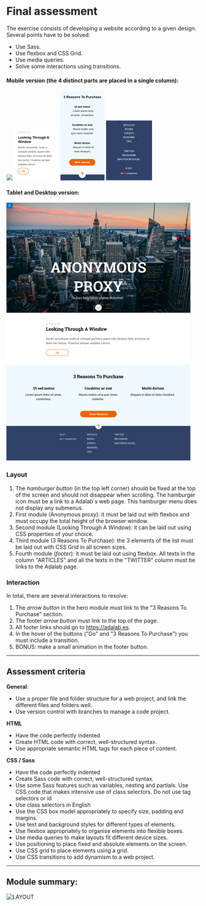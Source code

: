 # Final assessment

The exercise consists of developing a website according to a given design. Several points have to be solved:

- Use Sass.
- Use flexbox and CSS Grid.
- Use media queries.
- Solve some interactions using transitions.

#### Mobile version (the 4 distinct parts are placed in a single column):

![](./assets/images/1.png)
![](./images/2.png)
![](./images/3.png)
![](./images/4.png)

#### Tablet and Desktop version:

![](./images/Landing-page.png)

### Layout

1. The _hamburger button_ (in the top left corner) should be fixed at the top of the screen and should not disappear when scrolling. The hamburger icon must be a link to a Adalab´s web page. This hamburger menu does not display any submenus.
1. First module (Anonymous proxy): it must be laid out with flexbox and must occupy the total height of the browser window.
1. Second module (Looking Through A Window): it can be laid out using CSS properties of your choice.
1. Third module (3 Reasons To Purchase): the 3 elements of the list must be laid out with CSS Grid in all screen sizes.
1. Fourth module (_footer_): it must be laid out using flexbox. All texts in the column "ARTICLES" and all the texts in the "TWITTER" column must be links to the Adalab page.

### Interaction

In total, there are several interactions to resolve:

1. The _arrow button_ in the hero module must link to the "3 Reasons To Purchase" section.
1. The footer _arrow button_ must link to the top of the page.
1. All footer links should go to https://adalab.es.
1. In the hover of the buttons ("Go" and "3 Reasons To Purchase") you must include a transition.
1. BONUS: make a small animation in the footer button.

---

## Assessment criteria

**General**:

- Use a proper file and folder structure for a web project, and link the different files and folders well.
- Use version control with branches to manage a code project.

**HTML**

- Have the code perfectly indented
- Create HTML code with correct, well-structured syntax.
- Use appropriate semantic HTML tags for each piece of content.

**CSS / Sass**

- Have the code perfectly indented
- Create Sass code with correct, well-structured syntax.
- Use some Sass features such as variables, nesting and partials.
  Use CSS code that makes intensive use of class selectors. Do not use tag selectors or id
- Use class selectors in English
- Use the CSS box model appropriately to specify size, padding and margins.
- Use text and background styles for different types of elements.
- Use flexbox appropriately to organise elements into flexible boxes.
- Use media queries to make layouts fit different device sizes.
- Use positioning to place fixed and absolute elements on the screen.
- Use CSS grid to place elements using a grid.
- Use CSS transitions to add dynamism to a web project.

---

## Module summary:

![LAYOUT](https://user-images.githubusercontent.com/81922944/138562176-eb49302c-03de-4784-8e4c-c71dd99192f4.png)
